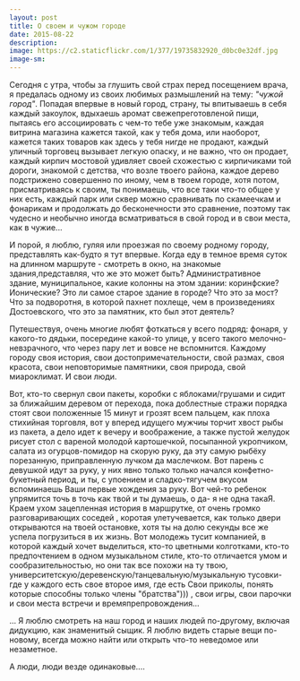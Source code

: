 ```yaml
---
layout: post
title: О своем и чужом городе
date: 2015-08-22
description: 
image: https://c2.staticflickr.com/1/377/19735832920_d0bc0e32df.jpg
image-sm: 
---
```

<p>Сегодня с утра, чтобы за глушить свой страх перед посещением врача, я предалась одному из своих любимых размышлений на тему: <em>"чужой город"</em>. 
Попадая впервые в новый город, страну, ты впитываешь в себя каждый закоулок, вдыхаешь аромат свежепреготовленой пищи, пытаясь его ассоциировать с чем-то тебе уже знакомым, каждая витрина магазина кажется такой, как у тебя дома, или наоборот, кажется таких товаров как здесь у тебя нигде не продают, каждый уличный торговец вызывает легкую опаску, и не важно, что он продает, каждый кирпич мостовой удивляет своей схожестью с кирпичиками той дороги, знакомой с детства, что возле твоего района, каждое дерево подстрижено совершенно по иному, чем в твоем городе, хотя потом, присматриваясь к своим, ты понимаешь, что все таки что-то общее у них есть, каждый парк или сквер можно сравнивать по скамеечкам и фонарикам и продолжать до бесконечности это сравнение, поэтому так чудесно и необычно иногда всматриваться в свой город и в свои места, как в чужие...</p>
<p>И порой, я люблю, гуляя или проезжая по своему родному городу, представлять как-будто я тут впервые. Когда еду в темное время суток на длинном маршруте - смотреть в окно, на знакомые здания,представляя, что же это может быть? Административное здание, муниципальное, какие колонны на этом здании: коринфские? Ионические? Это ли самое старое здание в городе? Что это за мост? Что за подворотня, в которой пахнет похлеще, чем в произведениях Достоевского, что это за памятник, кто был этот деятель?</p>
<p>Путешествуя, очень многие любят фоткаться у всего подряд: фонаря, у какого-то дядьки, посередине какой-то улице, у всего такого мелочно-невзрачного, что через пару лет и вовсе не вспомнится. Каждому городу своя история, свои достопримечательности, свой размах, своя красота, свои неповторимые памятники, своя природа, свой миароклимат. И свои люди. </p>
<p>Вот, кто-то свернул свои пакеты, коробки с яблоками/грушами и сидит за ближайшим деревом от перехода, пока доблестные стражи порядка стоят свои положенные 15 минут и грозят всем пальцем, как плоха стихийная торговля, вот у вперед идущего мужчиы торчит хвост рыбы из пакета, а дело идет к вечеру и воображение, а также пустой желудок рисует стол с вареной молодой картошечкой, посыпанной укропчиком, салата из огурцов-помидор на скорую руку, да эту самую рыбёху порезанную, приправленную лучком да маслечком. 
Вот парень с девушкой идут за руку, у них явно только только начался конфетно-букетный период, и ты, с упоением и сладко-тягучем вкусом вспоминаешь Ваши первые хождения за руку. 
Вот чей-то ребенок упрямится точь в точь как твой и ты думаешь, о да- я не одна такаЯ. 
Краем ухом зацепленная история в маршрутке, от очень громко разговаривающих соседей , коротая улетучевается, как только двери открываются на твоей остановке, хотя ты на долю секунды все же успела погрузиться в их жизнь. 
Вот молодежь тусит компанией, в которой каждый хочет выделиться, кто-то цветными колготками, кто-то предпочтением в одном музыкальном стиле, кто-то отличается умом и сообразительностью, но они так все похожи на ту твою, университетскую/деревенскую/танцевальную/музыкальную тусовки-где у каждого есть свое второе имя, где есть Свои приколы, понять которые способны только члены "братства"))) , свои игры, свои парочки и свои места встречи и времяпрепровождения...</p>
<p>... Я люблю смотреть на наш город и наших людей по-другому, включая дидукцию, как знаменитый сыщик. Я люблю видеть старые вещи по-новому, всегда можно найти или открыть что-то неведомое или незаметное. </p>
<p>А люди, люди везде одинаковые....</p>
